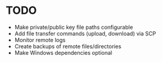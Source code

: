 # TODO

- Make private/public key file paths configurable
- Add file transfer commands (upload, download) via SCP
- Monitor remote logs
- Create backups of remote files/directories
- Make Windows dependencies optional

